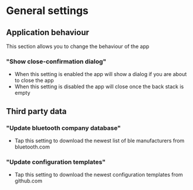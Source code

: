 # General settings

## Application behaviour
This section allows you to change the behaviour of the app

### "Show close-confirmation dialog"
- When this setting is enabled the app will show a dialog if you are about to close the app
- When this setting is disabled the app will close once the back stack is empty



## Third party data

### "Update bluetooth company database"
- Tap this setting to download the newest list of ble manufacturers from bluetooth.com

### "Update configuration templates"
- Tap this setting to download the newest configuration templates from github.com
